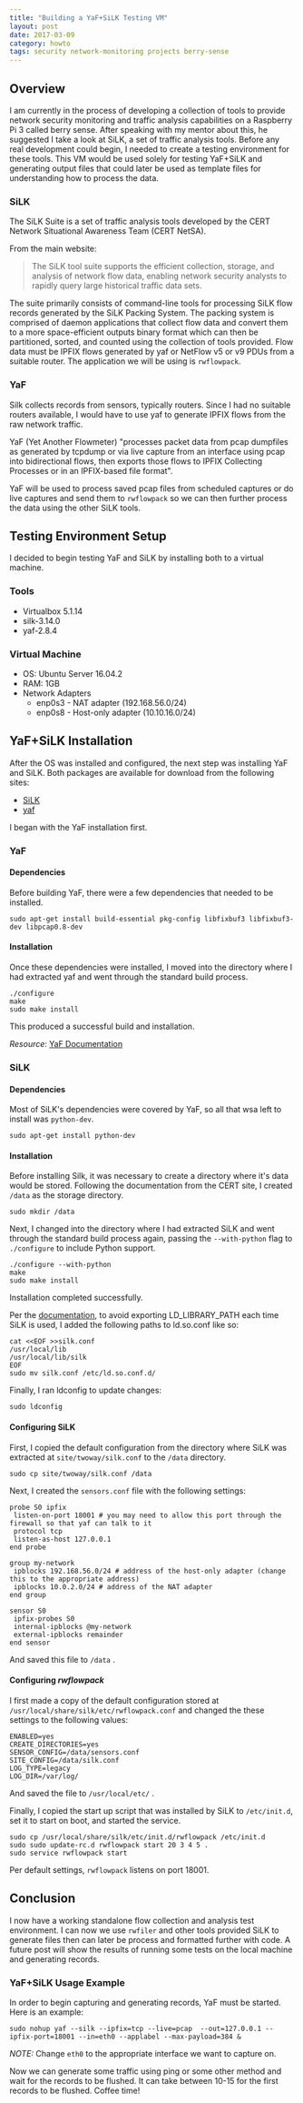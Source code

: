 ```yaml
---
title: "Building a YaF+SiLK Testing VM"
layout: post
date: 2017-03-09
category: howto
tags: security network-monitoring projects berry-sense
---
```


## Overview
I am currently in the process of developing a collection of tools to provide network security monitoring and  traffic analysis capabilities on a Raspberry Pi 3 called berry sense. After speaking with my mentor about this, he suggested I take a look at SiLK, a set of traffic analysis tools. Before any real development could begin, I needed to create a testing environment for these tools. This VM would be used solely for testing YaF+SiLK and generating output files that could later be used as template files for understanding how to process the data.

### SiLK
The SiLK Suite is a set of traffic analysis tools developed by the CERT Network Situational Awareness Team (CERT NetSA). 

From the main website:

> The SiLK tool suite supports the efficient collection, storage, and analysis of network flow data, enabling network security analysts to rapidly query large historical traffic data sets.

The suite primarily consists of command-line tools for processing SiLK flow records generated by the SiLK Packing System. The packing system is comprised of daemon applications that collect flow data and convert them to a more space-efficient outputs binary format which can then be partitioned, sorted, and counted using the collection of tools provided. Flow data must be IPFIX flows generated by yaf or NetFlow v5 or v9 PDUs from a suitable router. The application we will be using is `rwflowpack`.


### YaF
Silk collects records from sensors, typically routers. Since I had no suitable routers available, I would have to use yaf to generate IPFIX flows from the raw network traffic.

YaF (Yet Another Flowmeter) "processes packet data from pcap dumpfiles as generated by tcpdump or via live capture from an interface using pcap into bidirectional flows, then exports those flows to IPFIX Collecting Processes or in an IPFIX-based file format".

YaF will be used to process saved pcap files from scheduled captures or do live captures and send them to `rwflowpack` so we can then further process the data using the other SiLK tools.

## Testing Environment Setup
I decided to begin testing YaF and SiLK by installing both to a virtual machine.

### Tools
+ Virtualbox 5.1.14
+ silk-3.14.0
+ yaf-2.8.4

### Virtual Machine
+ OS: Ubuntu Server 16.04.2
+ RAM: 1GB
+ Network Adapters
    - enp0s3 - NAT adapter (192.168.56.0/24)
    - enp0s8 - Host-only adapter (10.10.16.0/24)

## YaF+SiLK Installation
After the OS was installed and configured, the next step was installing YaF and SiLK. Both packages are available for download from the following sites: 
- [SiLK](https://tools.netsa.cert.org/silk/)
- [yaf](https://tools.netsa.cert.org/yaf/index.html)

I began with the YaF installation first.

### YaF
#### Dependencies
Before building YaF, there were a few dependencies that needed to be installed.

```shell
sudo apt-get install build-essential pkg-config libfixbuf3 libfixbuf3-dev libpcap0.8-dev
```

#### Installation
Once these dependencies were installed, I moved into the directory where I had extracted yaf and went through the standard build process.

```shell
./configure
make
sudo make install
```

This produced a successful build and installation.

_Resource_: [YaF Documentation](https://tools.netsa.cert.org/yaf/docs.html#deps)

### SiLK
#### Dependencies
Most of SiLK's dependencies were covered by YaF, so all that wsa left to install was `python-dev`.

```shell
sudo apt-get install python-dev
```

#### Installation
Before installing Silk, it was necessary to create a directory where it's data would be stored. Following the documentation from the CERT site, I created `/data` as the storage directory.

```shell
sudo mkdir /data
```

Next, I changed into the directory where I had extracted SiLK and went through the standard build process again, passing the `--with-python` flag to `./configure` to include Python support. 

```shell
./configure --with-python
make
sudo make install
```

Installation completed successfully. 

Per the [documentation](https://tools.netsa.cert.org/confluence/pages/viewpage.action?pageId=23298051), to avoid exporting LD\_LIBRARY\_PATH each time SiLK is used, I added the following paths to ld.so.conf like so:

```shell
cat <<EOF >>silk.conf
/usr/local/lib
/usr/local/lib/silk
EOF
sudo mv silk.conf /etc/ld.so.conf.d/
```

Finally, I ran ldconfig to update changes:

```shell
sudo ldconfig
```

#### Configuring SiLK
First, I copied the default configuration from the directory where SiLK was extracted at `site/twoway/silk.conf` to the `/data` directory.

```shell
sudo cp site/twoway/silk.conf /data
```

Next, I created the `sensors.conf` file with the following settings:

```
probe S0 ipfix
 listen-on-port 18001 # you may need to allow this port through the firewall so that yaf can talk to it
 protocol tcp
 listen-as-host 127.0.0.1
end probe

group my-network
 ipblocks 192.168.56.0/24 # address of the host-only adapter (change this to the appropriate address)
 ipblocks 10.0.2.0/24 # address of the NAT adapter
end group

sensor S0
 ipfix-probes S0
 internal-ipblocks @my-network
 external-ipblocks remainder
end sensor
```

And saved this file to `/data` .

#### Configuring _rwflowpack_

I first made a copy of the default configuration stored at `/usr/local/share/silk/etc/rwflowpack.conf` and changed the these settings to the following values:

```
ENABLED=yes
CREATE_DIRECTORIES=yes
SENSOR_CONFIG=/data/sensors.conf
SITE_CONFIG=/data/silk.conf
LOG_TYPE=legacy
LOG_DIR=/var/log/
```

And saved the file to `/usr/local/etc/` .

Finally, I copied the start up script that was installed by SiLK to `/etc/init.d`, set it to start on boot, and started the service.

```shell
sudo cp /usr/local/share/silk/etc/init.d/rwflowpack /etc/init.d
sudo sudo update-rc.d rwflowpack start 20 3 4 5 .
sudo service rwflowpack start
```

Per default settings, `rwflowpack` listens on port 18001.


## Conclusion
I now have a working standalone flow collection and analysis test environment. I can now we use `rwfiler` and other tools provided SiLK to generate files then can later be process and formatted further with code. A future post will show the results of running some tests on the local machine and generating records.


### YaF+SiLK Usage Example
In order to begin capturing and generating records, YaF must be started. Here is an example:

```
sudo nohup yaf --silk --ipfix=tcp --live=pcap  --out=127.0.0.1 --ipfix-port=18001 --in=eth0 --applabel --max-payload=384 &
```
_NOTE:_ Change `eth0` to the appropriate interface we want to capture on.

 Now we can generate some traffic using ping or some other method and wait for the records to be flushed. It can take between 10-15 for the first records to be flushed. Coffee time!

